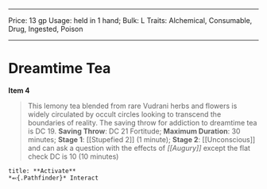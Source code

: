
---
Price: 13 gp
Usage: held in 1 hand;
Bulk: L
Traits: Alchemical, Consumable, Drug, Ingested, Poison

---

# Dreamtime Tea

**Item 4**

> This lemony tea blended from rare Vudrani herbs and flowers is widely circulated by occult circles looking to transcend the boundaries of reality. The saving throw for addiction to dreamtime tea is DC 19.
**Saving Throw**: DC 21 Fortitude;
**Maximum Duration**: 30 minutes;
**Stage 1**:  [[Stupefied 2]] (1 minute);
**Stage 2**:  [[Unconscious]] and can ask a question with the effects of *[[Augury]]* except the flat check DC is 10 (10 minutes)

```ad-embed-ability
title: **Activate**
*⬻{.Pathfinder}* Interact 
```
